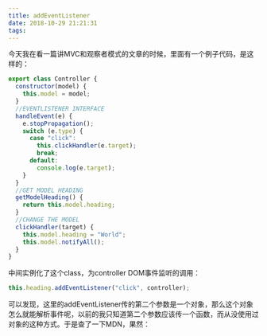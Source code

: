 ```yaml
---
title: addEventListener
date: 2018-10-29 21:21:31
tags:
---
```

今天我在看一篇讲MVC和观察者模式的文章的时候，里面有一个例子代码，是这样的：
``` js
export class Controller {
  constructor(model) {
    this.model = model;
  }
  //EVENTLISTENER INTERFACE
  handleEvent(e) {
    e.stopPropagation();
    switch (e.type) {
      case "click":
        this.clickHandler(e.target);
        break;
      default:
        console.log(e.target);
    }
  }
  //GET MODEL HEADING
  getModelHeading() {
    return this.model.heading;
  }
  //CHANGE THE MODEL
  clickHandler(target) {
    this.model.heading = "World";
    this.model.notifyAll();
  }
}
```
中间实例化了这个class，为controller
DOM事件监听的调用：
``` js
this.heading.addEventListener("click", controller);
```

可以发现，这里的addEventListener传的第二个参数是一个对象，那么这个对象怎么就能解析事件呢，以前的我只知道第二个参数应该传一个函数，而从没使用过对象的这种方式。于是查了一下MDN，果然：
